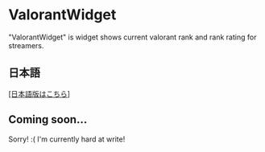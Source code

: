 ValorantWidget
====
"ValorantWidget" is widget shows current valorant rank and rank rating for streamers.

## 日本語
[\[日本語版はこちら\]](README_jp.md)

## Coming soon...
Sorry! :(
I'm currently hard at write!
